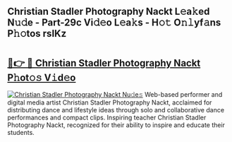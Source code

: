 ## Christian Stadler Photography Nackt L𝚎a𝚔ed N𝚞𝚍e - Part-29c Vi𝚍𝚎o L𝚎a𝚔s - H𝚘𝚝 O𝚗𝚕yf𝚊ns P𝚑𝚘tos rsIKz

# <h2><a href="http://kf5bmc8.oniu.top/?m=Christian+Stadler+Photography+Nackt">🔗👉 🔴 Christian Stadler Photography Nackt P𝚑ot𝚘𝚜 V𝚒d𝚎o</a></h2>

[![Christian Stadler Photography Nackt Nu𝚍e𝚜](https://i.imgur.com/0qMVB7G.gif)](http://kf5bmc8.oniu.top/?m=Christian+Stadler+Photography+Nackt)
Web-based performer and digital media artist Christian Stadler Photography Nackt, acclaimed for distributing dance and lifestyle ideas through solo and collaborative dance performances and compact clips. Inspiring teacher Christian Stadler Photography Nackt, recognized for their ability to inspire and educate their students.  
